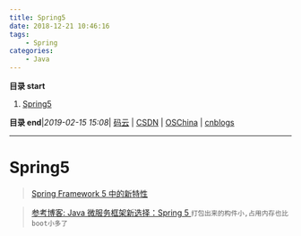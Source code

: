 ```yaml
---
title: Spring5
date: 2018-12-21 10:46:16
tags: 
    - Spring
categories: 
    - Java
---
```


**目录 start**
 
1. [Spring5](#spring5)

**目录 end**|_2019-02-15 15:08_| [码云](https://gitee.com/gin9) | [CSDN](http://blog.csdn.net/kcp606) | [OSChina](https://my.oschina.net/kcp1104) | [cnblogs](http://www.cnblogs.com/kuangcp)
****************************************
# Spring5

> [Spring Framework 5 中的新特性](https://www.ibm.com/developerworks/cn/java/j-whats-new-in-spring-framework-5-theedom/index.html)

> [参考博客: Java 微服务框架新选择：Spring 5 ](https://mp.weixin.qq.com/s?__biz=MzAwMDU1MTE1OQ==&mid=2653548625&idx=1&sn=04467345d35dcf057d4bfe8f483c4bdb&chksm=813a61c9b64de8df833751e476f9a17a964dce849159cc5d5c6675e2a68213466b07a5c346d0&scene=21#wechat_redirect)`打包出来的构件小,占用内存也比boot小多了`

